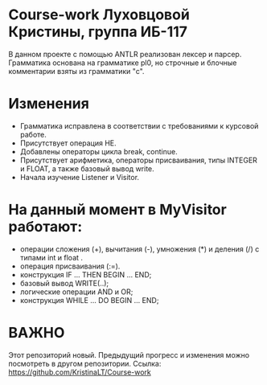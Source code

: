 # Course-work Луховцовой Кристины, группа ИБ-117

В данном проекте  с помощью ANTLR  реализован лексер и парсер. 
Грамматика основана на грамматике pl0, но строчные и блочные комментарии взяты из грамматики "с".

# Изменения
 - Грамматика исправлена в соответствии с требованиями к курсовой работе.
 - Присутствует операция НЕ.
 - Добавлены операторы цикла break, continue.
 - Присутствует арифметика, операторы присваивания, типы INTEGER и FLOAT, а также базовый вывод write.
 - Начала изучение Listener и Visitor.

# На данный момент в MyVisitor работают: 
- операции сложения (+), вычитания (-), умножения (*) и деления (/) с типами int и float .
- операция присваивания (:=).
- конструкция IF ... THEN BEGIN ... END;
- базовый вывод WRITE(..);
- логические операции AND и OR;
- конструкция WHILE ... DO BEGIN ... END;

# ВАЖНО
Этот репозиторий новый. Предыдущий прогресс и изменения можно посмотреть в другом репозитории. 
Ссылка: https://github.com/KristinaLT/Course-work
